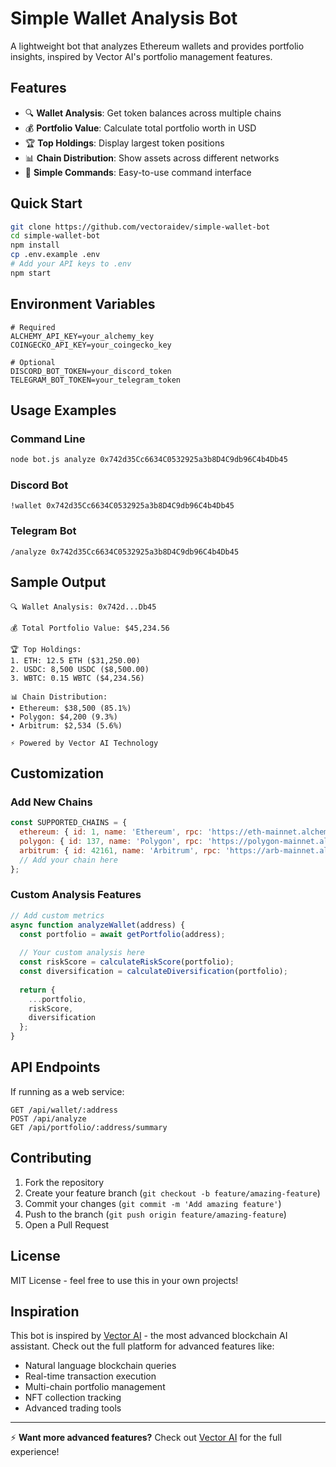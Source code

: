 # Simple Wallet Analysis Bot

A lightweight bot that analyzes Ethereum wallets and provides portfolio insights, inspired by Vector AI's portfolio management features.

## Features

- 🔍 **Wallet Analysis**: Get token balances across multiple chains
- 💰 **Portfolio Value**: Calculate total portfolio worth in USD
- 🏆 **Top Holdings**: Display largest token positions
- 📊 **Chain Distribution**: Show assets across different networks
- 🎯 **Simple Commands**: Easy-to-use command interface

## Quick Start

```bash
git clone https://github.com/vectoraidev/simple-wallet-bot
cd simple-wallet-bot
npm install
cp .env.example .env
# Add your API keys to .env
npm start
```

## Environment Variables

```env
# Required
ALCHEMY_API_KEY=your_alchemy_key
COINGECKO_API_KEY=your_coingecko_key

# Optional
DISCORD_BOT_TOKEN=your_discord_token
TELEGRAM_BOT_TOKEN=your_telegram_token
```

## Usage Examples

### Command Line
```bash
node bot.js analyze 0x742d35Cc6634C0532925a3b8D4C9db96C4b4Db45
```

### Discord Bot
```
!wallet 0x742d35Cc6634C0532925a3b8D4C9db96C4b4Db45
```

### Telegram Bot
```
/analyze 0x742d35Cc6634C0532925a3b8D4C9db96C4b4Db45
```

## Sample Output

```
🔍 Wallet Analysis: 0x742d...Db45

💰 Total Portfolio Value: $45,234.56

🏆 Top Holdings:
1. ETH: 12.5 ETH ($31,250.00)
2. USDC: 8,500 USDC ($8,500.00)
3. WBTC: 0.15 WBTC ($4,234.56)

📊 Chain Distribution:
• Ethereum: $38,500 (85.1%)
• Polygon: $4,200 (9.3%)
• Arbitrum: $2,534 (5.6%)

⚡ Powered by Vector AI Technology
```

## Customization

### Add New Chains
```javascript
const SUPPORTED_CHAINS = {
  ethereum: { id: 1, name: 'Ethereum', rpc: 'https://eth-mainnet.alchemyapi.io/v2/' },
  polygon: { id: 137, name: 'Polygon', rpc: 'https://polygon-mainnet.alchemyapi.io/v2/' },
  arbitrum: { id: 42161, name: 'Arbitrum', rpc: 'https://arb-mainnet.alchemyapi.io/v2/' },
  // Add your chain here
};
```

### Custom Analysis Features
```javascript
// Add custom metrics
async function analyzeWallet(address) {
  const portfolio = await getPortfolio(address);
  
  // Your custom analysis here
  const riskScore = calculateRiskScore(portfolio);
  const diversification = calculateDiversification(portfolio);
  
  return {
    ...portfolio,
    riskScore,
    diversification
  };
}
```

## API Endpoints

If running as a web service:

```
GET /api/wallet/:address
POST /api/analyze
GET /api/portfolio/:address/summary
```

## Contributing

1. Fork the repository
2. Create your feature branch (`git checkout -b feature/amazing-feature`)
3. Commit your changes (`git commit -m 'Add amazing feature'`)
4. Push to the branch (`git push origin feature/amazing-feature`)
5. Open a Pull Request

## License

MIT License - feel free to use this in your own projects!

## Inspiration

This bot is inspired by [Vector AI](https://vector-ai.pro) - the most advanced blockchain AI assistant. Check out the full platform for advanced features like:

- Natural language blockchain queries
- Real-time transaction execution
- Multi-chain portfolio management
- NFT collection tracking
- Advanced trading tools

---

⚡ **Want more advanced features?** Check out [Vector AI](https://vector-ai.pro) for the full experience! 